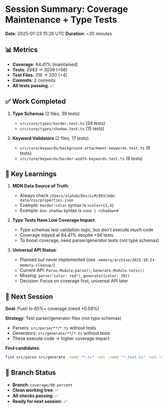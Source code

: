 # Session Summary: Coverage Maintenance + Type Tests

**Date**: 2025-01-23 15:26 UTC
**Duration**: ~30 minutes

## 📊 Metrics
- **Coverage**: 84.41% (maintained)
- **Tests**: 2983 → 3039 (+56)
- **Test Files**: 316 → 320 (+4)
- **Commits**: 2 commits
- **All tests passing**: ✅

## ✅ Work Completed

1. **Type Schemas** (2 files, 39 tests)
   - `src/core/types/border.test.ts` (24 tests)
   - `src/core/types/shadow.test.ts` (15 tests)

2. **Keyword Validators** (2 files, 17 tests)
   - `src/core/keywords/background-attachment-keywords.test.ts` (9 tests)
   - `src/core/keywords/border-width-keywords.test.ts` (8 tests)

## 🔧 Key Learnings

1. **MDN Data Source of Truth**:
   - Always check `/Users/alphab/Dev/LLM/DEV/mdm-data/css/properties.json`
   - Example: `border-color` syntax is `<color>{1,4}`
   - Example: `box-shadow` syntax is `none | <shadow>#`

2. **Type Tests Have Low Coverage Impact**:
   - Type schemas test validation logic, but don't execute much code
   - Coverage stayed at 84.41% despite +56 tests
   - To boost coverage, need parser/generator tests (not type schemas)

3. **Universal API Status**:
   - Planned but never implemented (see `.memory/archive/2025-10-23-memory-cleanup/`)
   - Current API: `Parse.Module.parse()`, `Generate.Module.toCss()`
   - Missing: `parse("color: red")`, `generate({color: IR})`
   - Decision: Focus on coverage first, universal API later

## 🎯 Next Session

**Goal**: Push to 85%+ coverage (need +0.59%)

**Strategy**: Test parser/generator files (not type schemas)
- Parsers: `src/parse/**/*.ts` without tests
- Generators: `src/generate/**/*.ts` without tests
- These execute code → higher coverage impact

**Find candidates**:
```bash
find src/parse src/generate -name "*.ts" -not -name "*.test.ts" -not -name "index.ts" | while read f; do [ ! -f "${f%.ts}.test.ts" ] && echo "$f"; done
```

## 📁 Branch Status

- **Branch**: `coverage/90-percent`
- **Clean working tree**: ✅
- **All checks passing**: ✅
- **Ready for next session**: ✅
